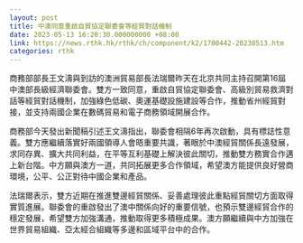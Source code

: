 ```yaml
---
layout: post
title: 中澳同意重啟自貿協定聯委會等經貿對話機制
date: 2023-05-13 16:20:30.000000000 +08:00
link: https://news.rthk.hk/rthk/ch/component/k2/1700442-20230513.htm
categories: rthk
---
```


商務部部長王文濤與到訪的澳洲貿易部長法瑞爾昨天在北京共同主持召開第16屆中澳部長級經濟聯委會。雙方一致同意，重啟自貿協定聯委會、高級別貿易救濟對話等經貿對話機制，加強綠色低碳、奧運基礎設施建設等合作，推動省州經貿對接，並支持兩國企業在數碼貿易和電子商務領域開展合作。

商務部今天發出新聞稿引述王文濤指出，聯委會相隔6年再次啟動，具有標誌性意義。雙方應繼續落實好兩國領導人會晤重要共識，著眼於中澳經貿關係長遠發展，求同存異、擴大共同利益，在平等互利基礎上解決彼此關切，推動雙方務實合作邁上新台階。中方願與澳方一道，共同拓展更多合作領域，希望澳方能提供良好營商環境，公平、公正對待中國企業和產品。

法瑞爾表示，雙方近期在推進雙邊經貿關係、妥善處理彼此重點經貿關切方面取得實質進展。聯委會的重啟發出了澳中關係向好的重要信號，也預示雙邊經貿合作的穩定發展，希望雙方加強溝通，推動取得更多積極成果。澳方願繼續與中方加強在世界貿易組織、亞太經合組織等多邊和區域平台中的合作。
